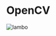 # OpenCV
![lambo](https://user-images.githubusercontent.com/96039379/192236595-2ce19285-4855-45d2-8c17-2413da6ba011.png)
